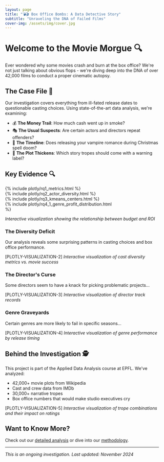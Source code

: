 ```yaml
---
layout: page
title: "💣🎬 Box Office Bombs: A Data Detective Story"
subtitle: "Unraveling the DNA of Failed Films"
cover-img: /assets/img/cover.jpg
---
```


# Welcome to the Movie Morgue 🔍

Ever wondered why some movies crash and burn at the box office? We're not just talking about obvious flops - we're diving deep into the DNA of over 42,000 films to conduct a proper cinematic autopsy. 

## The Case File 📁

Our investigation covers everything from ill-fated release dates to questionable casting choices. Using state-of-the-art data analysis, we're examining:

- 💰 **The Money Trail**: How much cash went up in smoke?
- 🎭 **The Usual Suspects**: Are certain actors and directors repeat offenders?
- 📅 **The Timeline**: Does releasing your vampire romance during Christmas spell doom?
- 📖 **The Plot Thickens**: Which story tropes should come with a warning label?

## Key Evidence 🔍

<div class="plotly-visualization">
  {% include plotly/rq1_metrics.html %}
</div>

<div class="plotly-visualization">
  {% include plotly/rq2_actor_diversity.html %}
</div>

<div class="plotly-visualization">
  {% include plotly/rq3_kmeans_centers.html %}
</div>

<div class="plotly-visualization" style="width: 70%">
  {% include plotly/rq4_1_genre_profit_distribution.html %}
</div>

*Interactive visualization showing the relationship between budget and ROI*

### The Diversity Deficit
Our analysis reveals some surprising patterns in casting choices and box office performance.

[PLOTLY-VISUALIZATION-2]
*Interactive visualization of cast diversity metrics vs. movie success*

### The Director's Curse
Some directors seem to have a knack for picking problematic projects...

[PLOTLY-VISUALIZATION-3]
*Interactive visualization of director track records*

### Genre Graveyards
Certain genres are more likely to fail in specific seasons...

[PLOTLY-VISUALIZATION-4]
*Interactive visualization of genre performance by release timing*

## Behind the Investigation 🕵️

This project is part of the Applied Data Analysis course at EPFL. We've analyzed:
- 42,000+ movie plots from Wikipedia
- Cast and crew data from IMDb
- 30,000+ narrative tropes
- Box office numbers that would make studio executives cry

[PLOTLY-VISUALIZATION-5]
*Interactive visualization of trope combinations and their impact on ratings*

## Want to Know More? 

Check out our [detailed analysis](/analysis) or dive into our [methodology](/methods).

---

*This is an ongoing investigation. Last updated: November 2024*